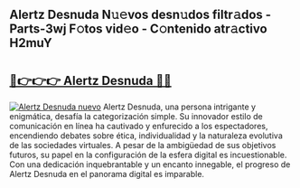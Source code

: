 ## Alertz Desnuda N𝚞𝚎vos desn𝚞dos filtr𝚊dos - Parts-3wj F𝚘tos vid𝚎o - C𝚘ntenido atr𝚊ctivo H2muY

# <h2><a href="http://mb9stk.tromn.icu/?c=Alertz+Desnuda">🔗👉👉👉 Alertz Desnuda 🔗🔗</a></h2>

[![Alertz Desnuda nuevo](https://i.imgur.com/pEAQMta.gif)](http://mb9stk.tromn.icu/?c=Alertz+Desnuda)
Alertz Desnuda, una persona intrigante y enigmática, desafía la categorización simple. Su innovador estilo de comunicación en línea ha cautivado y enfurecido a los espectadores, encendiendo debates sobre ética, individualidad y la naturaleza evolutiva de las sociedades virtuales. A pesar de la ambigüedad de sus objetivos futuros, su papel en la configuración de la esfera digital es incuestionable. Con una dedicación inquebrantable y un encanto innegable, el progreso de Alertz Desnuda en el panorama digital es imparable.
